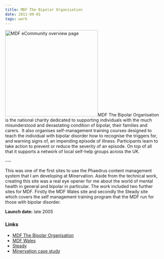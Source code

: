 ```yaml
---
title: MDF The Bipolar Organisation
date: 2011-09-01
tags: work
---
```

<p><img src="/assets/images/mdf.png" alt="MDF eCommunity overview page" width="300" height="280" />MDF The Bipolar Organisation is the national charity dedicated to supporting individuals with the much misunderstood and devastating condition of bipolar, their families and carers.  It also organises self-management training courses designed to teach the individual with bipolar disorder how to recognise the triggers for, and warning signs of, an impending episode of illness. Participants learn to take action to prevent or reduce the severity of an episode. On top of all that it supports a network of local self-help groups across the UK.</p>
---

<p>This was one of the first sites to use the Phaedrus content management system that I am developing at Minervation. Aside from the technical work, creating this site was a real eye opener for me about the world of mental health in general and bipolar in particular. The work included two further sites for MDF. Firstly the MDF Wales site and secondly the Steady site which covers the self management training program that the MDF run for those with bipolar disorder.</p>
<p><strong>Launch date:</strong> late 2005</p>
<h3>Links</h3>
<ul>
<li><a href="http://www.mdf.org.uk/">MDF The Bipolar Organisation</a></li>
<li><a href="http://www.mdfwales.org.uk/">MDF Wales</a></li>
<li><a href="http://www.steady.org.uk/">Steady</a></li>
<li><a href="http://www.minervation.com/portfolio/web-sites/mdf-case-study/mdf-case-study-1/">Minervation case study</a></li>
</ul>